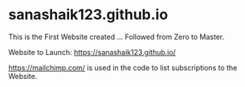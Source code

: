 # sanashaik123.github.io

This is the First Website created ... Followed from Zero to Master.

Website to Launch: https://sanashaik123.github.io/

https://mailchimp.com/ is used in the code to list subscriptions to the Website.
